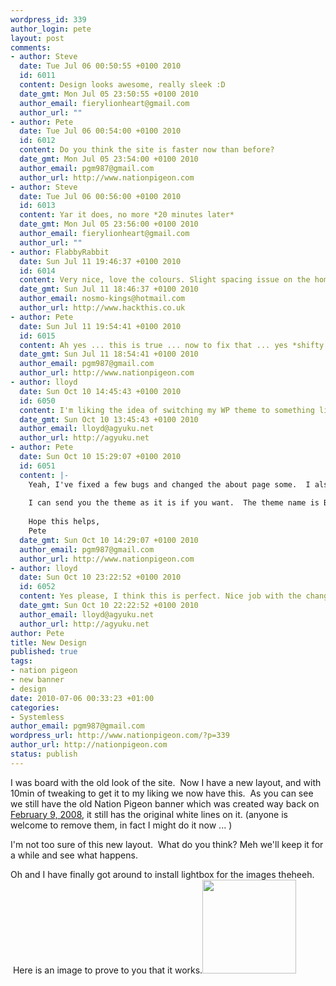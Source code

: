 ```yaml
--- 
wordpress_id: 339
author_login: pete
layout: post
comments: 
- author: Steve
  date: Tue Jul 06 00:50:55 +0100 2010
  id: 6011
  content: Design looks awesome, really sleek :D
  date_gmt: Mon Jul 05 23:50:55 +0100 2010
  author_email: fierylionheart@gmail.com
  author_url: ""
- author: Pete
  date: Tue Jul 06 00:54:00 +0100 2010
  id: 6012
  content: Do you think the site is faster now than before?
  date_gmt: Mon Jul 05 23:54:00 +0100 2010
  author_email: pgm987@gmail.com
  author_url: http://www.nationpigeon.com
- author: Steve
  date: Tue Jul 06 00:56:00 +0100 2010
  id: 6013
  content: Yar it does, no more *20 minutes later*
  date_gmt: Mon Jul 05 23:56:00 +0100 2010
  author_email: fierylionheart@gmail.com
  author_url: ""
- author: FlabbyRabbit
  date: Sun Jul 11 19:46:37 +0100 2010
  id: 6014
  content: Very nice, love the colours. Slight spacing issue on the homepage, between the preview and read link hehe :p
  date_gmt: Sun Jul 11 18:46:37 +0100 2010
  author_email: nosmo-kings@hotmail.com
  author_url: http://www.hackthis.co.uk
- author: Pete
  date: Sun Jul 11 19:54:41 +0100 2010
  id: 6015
  content: Ah yes ... this is true ... now to fix that ... yes *shifty eyes*
  date_gmt: Sun Jul 11 18:54:41 +0100 2010
  author_email: pgm987@gmail.com
  author_url: http://www.nationpigeon.com
- author: lloyd
  date: Sun Oct 10 14:45:43 +0100 2010
  id: 6050
  content: I'm liking the idea of switching my WP theme to something like this, looks good and it's very light. I hope you don't mind but is this a customized one?
  date_gmt: Sun Oct 10 13:45:43 +0100 2010
  author_email: lloyd@agyuku.net
  author_url: http://agyuku.net
- author: Pete
  date: Sun Oct 10 15:29:07 +0100 2010
  id: 6051
  content: |-
    Yeah, I've fixed a few bugs and changed the about page some.  I also made it display the content differently.  I would like it to display post images as well, but I haven't had time to implement. 
    
    I can send you the theme as it is if you want.  The theme name is Black-Green 0.1 by Ulysses Ronquillo
    
    Hope this helps, 
    Pete
  date_gmt: Sun Oct 10 14:29:07 +0100 2010
  author_email: pgm987@gmail.com
  author_url: http://www.nationpigeon.com
- author: lloyd
  date: Sun Oct 10 23:22:52 +0100 2010
  id: 6052
  content: Yes please, I think this is perfect. Nice job with the changes, pretty slick. I'll probably play around with it so it works okay with jQuery but I don't think there will be any issues. Arigato gozaimasu~
  date_gmt: Sun Oct 10 22:22:52 +0100 2010
  author_email: lloyd@agyuku.net
  author_url: http://agyuku.net
author: Pete
title: New Design
published: true
tags: 
- nation pigeon
- new banner
- design
date: 2010-07-06 00:33:23 +01:00
categories: 
- Systemless
author_email: pgm987@gmail.com
wordpress_url: http://www.nationpigeon.com/?p=339
author_url: http://nationpigeon.com
status: publish
---
```

I was board with the old look of the site. &nbsp;Now I have a new layout, and with 10min of tweaking to get it to my liking we now have this. &nbsp;As you can see we still have the old Nation Pigeon banner which was created way back on <a href="http://nationpigeon.com/?p=54">February 9, 2008</a>, it still has the original white lines on it. (anyone is welcome to remove them, in fact I might do it now ... )

I'm not too sure of this new layout. &nbsp;What do you think? Meh we'll keep it for a while and see what happens.

Oh and I have finally got around to install lightbox for the images theheeh. &nbsp;Here is an image to prove to you that it works.<a href="http://www.nationpigeon.com/wordpress/wp-content/uploads/2010/07/Kick-Ass-Nicolas-Cage-and-Chloe-Moretz.jpg"><img class="alignnone size-thumbnail wp-image-342" title="Kick-Ass Nicolas Cage and Chloe Moretz" src="http://www.nationpigeon.com/wordpress/wp-content/uploads/2010/07/Kick-Ass-Nicolas-Cage-and-Chloe-Moretz-150x150.jpg" alt="" width="150" height="150" /></a>
